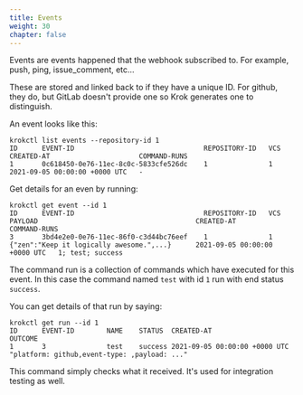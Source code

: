 ```yaml
---
title: Events
weight: 30
chapter: false
---
```


Events are events happened that the webhook subscribed to. For example, push, ping, issue_comment, etc...

These are stored and linked back to if they have a unique ID. For github, they do, but GitLab doesn't provide
one so Krok generates one to distinguish.

An event looks like this:

```
krokctl list events --repository-id 1
ID      EVENT-ID                                REPOSITORY-ID   VCS     CREATED-AT                      COMMAND-RUNS
1       0c618450-0e76-11ec-8c0c-5833cfe526dc    1               1       2021-09-05 00:00:00 +0000 UTC   -
```

Get details for an even by running:

```
krokctl get event --id 1
ID      EVENT-ID                                REPOSITORY-ID   VCS PAYLOAD                                       CREATED-AT                      COMMAND-RUNS
3       3bd4e2e0-0e76-11ec-86f0-c3d44bc76eef    1               1   {"zen":"Keep it logically awesome.",...}      2021-09-05 00:00:00 +0000 UTC   1; test; success
```

The command run is a collection of commands which have executed for this event. In this case the command named `test` with id `1` run with end status `success`.

You can get details of that run by saying:

```
krokctl get run --id 1
ID      EVENT-ID        NAME    STATUS  CREATED-AT                      OUTCOME
1       3               test    success 2021-09-05 00:00:00 +0000 UTC   "platform: github,event-type: ,payload: ..."
```

This command simply checks what it received. It's used for integration testing as well.
